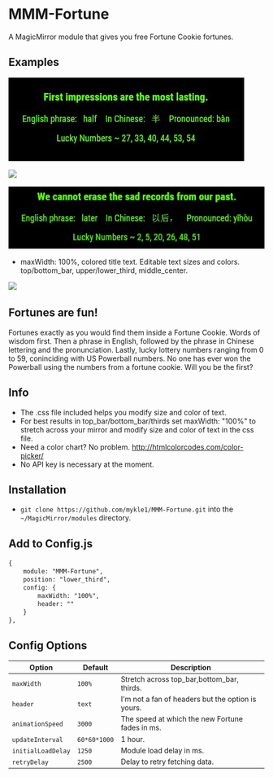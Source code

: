 # MMM-Fortune
A MagicMirror module that gives you free Fortune Cookie fortunes.

## Examples

![](Capture2.JPG)

![](Capture3JPG)

![](Capture5.JPG)

* maxWidth: 100%, colored title text. Editable text sizes and colors. top/bottom_bar, upper/lower_third, middle_center.

![](stretch.JPG)


## Fortunes are fun!
Fortunes exactly as you would find them inside a Fortune Cookie. Words of wisdom first. Then a phrase in English, followed by the phrase in Chinese lettering and the pronunciation. Lastly, lucky lottery numbers ranging from 0 to 59, coninciding with US Powerball numbers. No one has ever won the Powerball using the numbers from a fortune cookie. Will you be the first?

## Info

* The .css file included helps you modify size and color of text.
* For best results in top_bar/bottom_bar/thirds set maxWidth: "100%" to stretch across your mirror and modify size and color of text in the css file.
* Need a color chart? No problem. http://htmlcolorcodes.com/color-picker/
* No API key is necessary at the moment.

## Installation

* `git clone https://github.com/mykle1/MMM-Fortune.git` into the `~/MagicMirror/modules` directory.

## Add to Config.js

    {
        module: "MMM-Fortune",
        position: "lower_third",
        config: {
            maxWidth: "100%",    
            header: ""
        }
    },

## Config Options

| **Option** | **Default** | **Description** |
| --- | --- | --- |
| `maxWidth` | `100%` | Stretch across top_bar,bottom_bar, thirds. |
| `header` | `text` | I'm not a fan of headers but the option is yours. |
| `animationSpeed` | `3000` | The speed at which the new Fortune fades in ms. |
| `updateInterval` | `60*60*1000` | 1 hour. |
| `initialLoadDelay` | `1250` | Module load delay in ms. |
| `retryDelay` | `2500`  |Delay to retry fetching data. |